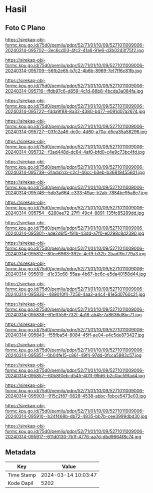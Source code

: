 # Hasil

## Foto C Plano

https://sirekap-obj-formc.kpu.go.id/75d0/pemilu/pdpr/52/71/01/10/09/5271011009006-20240314-095702--3ec6cd03-4fc2-41a6-91e6-d3b0243f75f2.jpg

https://sirekap-obj-formc.kpu.go.id/75d0/pemilu/pdpr/52/71/01/10/09/5271011009006-20240314-095709--56fb2e65-b7c2-4b6b-8969-7ef7ff6c81fb.jpg

https://sirekap-obj-formc.kpu.go.id/75d0/pemilu/pdpr/52/71/01/10/09/5271011009006-20240314-095716--ffdb97c6-d859-4c1d-88b8-4bcda3a084fa.jpg

https://sirekap-obj-formc.kpu.go.id/75d0/pemilu/pdpr/52/71/01/10/09/5271011009006-20240314-095722--fdda9f88-8a32-4380-b477-e091d07a2674.jpg

https://sirekap-obj-formc.kpu.go.id/75d0/pemilu/pdpr/52/71/01/10/09/5271011009006-20240314-095727--031c2a46-dc0c-4d60-a70a-d5ea35a58296.jpg

https://sirekap-obj-formc.kpu.go.id/75d0/pemilu/pdpr/52/71/01/10/09/5271011009006-20240314-095732--f3ad448d-dc64-4af0-bfd0-c4e9c73bc4fd.jpg

https://sirekap-obj-formc.kpu.go.id/75d0/pemilu/pdpr/52/71/01/10/09/5271011009006-20240314-095739--31ada2cb-c2c1-46cc-b3eb-b36819455601.jpg

https://sirekap-obj-formc.kpu.go.id/75d0/pemilu/pdpr/52/71/01/10/09/5271011009006-20240314-095746--5db3a664-c333-49ae-b2ab-7884be95a8e7.jpg

https://sirekap-obj-formc.kpu.go.id/75d0/pemilu/pdpr/52/71/01/10/09/5271011009006-20240314-095754--6280ee72-27f1-49c4-8891-135fc85289dd.jpg

https://sirekap-obj-formc.kpu.go.id/75d0/pemilu/pdpr/52/71/01/10/09/5271011009006-20240314-095801--ade2d6f5-f91b-43dd-a7f0-e0298c8d2390.jpg

https://sirekap-obj-formc.kpu.go.id/75d0/pemilu/pdpr/52/71/01/10/09/5271011009006-20240314-095812--80ee6963-392e-4ef9-b32b-2badf9c779a3.jpg

https://sirekap-obj-formc.kpu.go.id/75d0/pemilu/pdpr/52/71/01/10/09/5271011009006-20240314-095819--d1c33c68-55aa-4b67-bc6c-e5da40158d44.jpg

https://sirekap-obj-formc.kpu.go.id/75d0/pemilu/pdpr/52/71/01/10/09/5271011009006-20240314-095830--489010f4-7256-4aa2-a4c4-81e5d0760c21.jpg

https://sirekap-obj-formc.kpu.go.id/75d0/pemilu/pdpr/52/71/01/10/09/5271011009006-20240314-095836--61eff559-732f-4a18-a545-7a8636d8bc71.jpg

https://sirekap-obj-formc.kpu.go.id/75d0/pemilu/pdpr/52/71/01/10/09/5271011009006-20240314-095843--f55fba54-8084-45ff-ae04-e4c5de873427.jpg

https://sirekap-obj-formc.kpu.go.id/75d0/pemilu/pdpr/52/71/01/10/09/5271011009006-20240314-095851--0b04fe15-c861-49f4-97dd-0fcca5983c57.jpg

https://sirekap-obj-formc.kpu.go.id/75d0/pemilu/pdpr/52/71/01/10/09/5271011009006-20240314-095857--60b8f0eb-d545-401f-99d6-b2c0ac59fad4.jpg

https://sirekap-obj-formc.kpu.go.id/75d0/pemilu/pdpr/52/71/01/10/09/5271011009006-20240314-095903--915c2f87-0828-4538-abbc-1bbce5473e03.jpg

https://sirekap-obj-formc.kpu.go.id/75d0/pemilu/pdpr/52/71/01/10/09/5271011009006-20240314-095910--b24f468b-db72-4835-bb7b-cee3999dbd30.jpg

https://sirekap-obj-formc.kpu.go.id/75d0/pemilu/pdpr/52/71/01/10/09/5271011009006-20240314-095917--611d0130-7b1f-4776-aa7d-dbd9664f8c74.jpg


## Metadata

| Key        | Value               |
| ---------- | ------------------- |
| Time Stamp | 2024-03-14 10:03:47 |
| Kode Dapil | 5202                |



